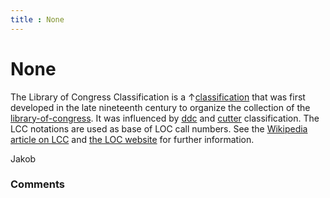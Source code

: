 ```yaml
---
title : None
---
```

None
=====================
The Library of Congress Classification is a
↑[classification](/questions/tagged/classification "show questions tagged 'classification'")
that was first developed in the late nineteenth century to organize the
collection of the
[library-of-congress](/questions/tagged/library-of-congress "show questions tagged 'library-of-congress'").
It was influenced by
[ddc](/questions/tagged/ddc "show quesons tagged 'ddc'") and
[cutter](/questions/tagged/cutter "show questions tagged 'cutter'")
classification. The LCC notations are used as base of LOC call numbers.
See the [Wikipedia article on
LCC](http://en.wikipedia.org/wiki/Library_of_Congress_Classification)
and [the LOC website](http://www.loc.gov/aba/cataloging/classification/)
for further information.

Jakob

### Comments ###


